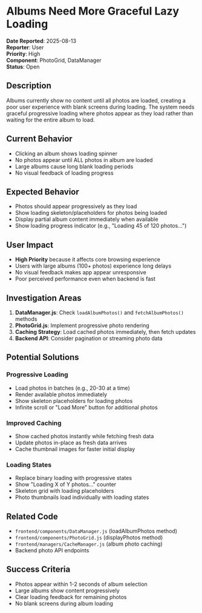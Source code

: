 # Albums Need More Graceful Lazy Loading

**Date Reported**: 2025-08-13  
**Reporter**: User  
**Priority**: High  
**Component**: PhotoGrid, DataManager  
**Status**: Open  

## Description
Albums currently show no content until all photos are loaded, creating a poor user experience with blank screens during loading. The system needs graceful progressive loading where photos appear as they load rather than waiting for the entire album to load.

## Current Behavior
- Clicking an album shows loading spinner
- No photos appear until ALL photos in album are loaded
- Large albums cause long blank loading periods
- No visual feedback of loading progress

## Expected Behavior
- Photos should appear progressively as they load
- Show loading skeleton/placeholders for photos being loaded
- Display partial album content immediately when available
- Show loading progress indicator (e.g., "Loading 45 of 120 photos...")

## User Impact
- **High Priority** because it affects core browsing experience
- Users with large albums (100+ photos) experience long delays
- No visual feedback makes app appear unresponsive
- Poor perceived performance even when backend is fast

## Investigation Areas
1. **DataManager.js**: Check `loadAlbumPhotos()` and `fetchAlbumPhotos()` methods
2. **PhotoGrid.js**: Implement progressive photo rendering
3. **Caching Strategy**: Load cached photos immediately, then fetch updates
4. **Backend API**: Consider pagination or streaming photo data

## Potential Solutions
### Progressive Loading
- Load photos in batches (e.g., 20-30 at a time)
- Render available photos immediately
- Show skeleton placeholders for loading photos
- Infinite scroll or "Load More" button for additional photos

### Improved Caching
- Show cached photos instantly while fetching fresh data
- Update photos in-place as fresh data arrives
- Cache thumbnail images for faster initial display

### Loading States
- Replace binary loading with progressive states
- Show "Loading X of Y photos..." counter
- Skeleton grid with loading placeholders
- Photo thumbnails load individually with loading states

## Related Code
- `frontend/components/DataManager.js` (loadAlbumPhotos method)
- `frontend/components/PhotoGrid.js` (displayPhotos method)
- `frontend/managers/CacheManager.js` (album photo caching)
- Backend photo API endpoints

## Success Criteria
- Photos appear within 1-2 seconds of album selection
- Large albums show content progressively
- Clear loading feedback for remaining photos
- No blank screens during album loading